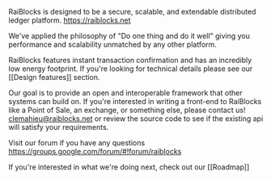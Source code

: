 RaiBlocks is designed to be a secure, scalable, and extendable distributed ledger platform.  https://raiblocks.net

We've applied the philosophy of "Do one thing and do it well" giving you performance and scalability unmatched by any other platform.

RaiBlocks features instant transaction confirmation and has an incredibly low energy footprint.  If you're looking for technical details please see our [[Design features]] section.

Our goal is to provide an open and interoperable framework that other systems can build on.  If you're interested in writing a front-end to RaiBlocks like a Point of Sale, an exchange, or something else, please contact us! clemahieu@raiblocks.net or review the source code to see if the existing api will satisfy your requirements.

Visit our forum if you have any questions https://groups.google.com/forum/#!forum/raiblocks

If you're interested in what we're doing next, check out our [[Roadmap]]